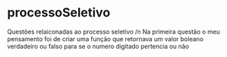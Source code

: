 # processoSeletivo
Questões relaiconadas ao processo seletivo /n
Na primeira questão o meu pensamento foi de criar uma função que retornava um valor boleano verdadeiro ou falso para se o numero digitado pertencia ou não 
